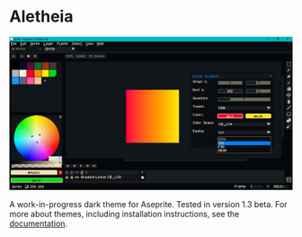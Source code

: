 # Aletheia

![Screen Capture](screenCap.png)

A work-in-progress dark theme for Aseprite. Tested in version 1.3 beta. For more about themes, including installation instructions, see the [documentation](https://www.aseprite.org/docs/extensions/themes/).